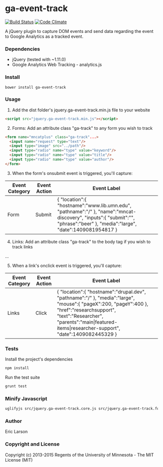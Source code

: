 ga-event-track
====================

[![Build Status](https://travis-ci.org/UMNLibraries/ga-event-track.png?branch=master)](https://travis-ci.org/UMNLibraries/ga-event-track)
[![Code Climate](https://codeclimate.com/github/UMNLibraries/ga-event-track.png)](https://codeclimate.com/github/UMNLibraries/ga-event-track)

A jQuery plugin to capture DOM events and send data regarding the event to Google Analytics as a tracked event.

### Dependencies

* jQuery (tested with ~1.11.0)
* Google Analytics Web Tracking - analytics.js

### Install

```
bower install ga-event-track
```

### Usage

1. Add the dist folder's jquery.ga-event-track.min.js file to your website

  ```html
  <script src="jquery.ga-event-track.min.js"></script>
  ```

2. Forms: Add an attribute class "ga-track" to any form you wish to track

  ```html
  <form name="mncatplus" class="ga-track"...>
    <input name="request" type="text"/>
    <input type="image" src="../path"/>
    <input type="radio" name="type" value="keyword"/>
    <input type="radio" name="type" value="title"/>
    <input type="radio" name="type" value="author"/>
  </form>
  ```

3. When the form's onsubmit event is triggered, you'll capture:

  <table>
    <thead>
      <th>Event Category</th>
      <th>Event Action</th>
      <th>Event Label</th>
    </thead>
    <tbody>
      <tr>
        <td>Form</td>
        <td>Submit</td>
        <td>
        {
          "location":{
            "hostname":"www.lib.umn.edu",
            "pathname":"/"
            },
          "name":"mncat-discovery",
          "inputs":{
            "submit":"",
            "phrase":"beer"
            },
          "media":"large",
          "date":1409081954817
        }
        </td>
    </tbody>
  </table>

4. Links: Add an attribute class "ga-track" to the body tag if you wish to track links

  <body class="ga-track">
    ...
  </body>

5. When a link's onclick event is triggered, you'll capture:

  <table>
    <thead>
      <th>Event Category</th>
      <th>Event Action</th>
      <th>Event Label</th>
    </thead>
    <tbody>
      <tr>
        <td>Links</td>
        <td>Click</td>
        <td>
          {
            "location":{
              "hostname":"drupal.dev",
              "pathname":"/"
              },
            "media":"large",
            "mouse":{
              "pageX":200,
              "pageY":400
              },
            "href":"researchsupport",
            "text":"Researcher",
            "parents":"main|featured-items|researcher-support",
            "date":1409082445329
          }
        </td>
    </tbody>
  </table>

### Tests

Install the project's dependencies

```bash
npm install
```

Run the test suite

```bash
grunt test
```

### Minify Javascript

```bash
uglifyjs src/jquery.ga-event-track.core.js src/jquery.ga-event-track.form-submit.js src/jquery.ga-event-track.link-click.js --source-map "dist/jquery.ga-event-track.min.js.map" -o "dist/jquery.ga-event-track.min.js"
```
### Author

Eric Larson

### Copyright and License

Copyright (c) 2013-2015 Regents of the University of Minnesota - The MIT License (MIT)
